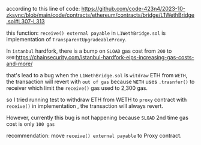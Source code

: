 according to this line of code: https://github.com/code-423n4/2023-10-zksync/blob/main/code/contracts/ethereum/contracts/bridge/L1WethBridge.sol#L307-L313

this function: `receive() external payable` in `L1WethBridge.sol` is implementation of `TransparentUpgradeableProxy`.

In `istanbul` hardfork, there is a bump on `SLOAD` gas cost from `200` to `800`:https://chainsecurity.com/istanbul-hardfork-eips-increasing-gas-costs-and-more/

that's lead to a bug when the `L1WethBridge.sol` is `witdraw` ETH from `WETH`, the transaction will revert with `out of gas` because `WETH` uses `.trasnfer()` to receiver which limit the `receive()` gas used to 2,300 gas.

so I tried running test to withdraw ETH from WETH to `proxy` contract with `receive()` in implementation
, the transaction will always revert.

However, currently this bug is not happening because `SLOAD` 2nd time gas cost is only `100 gas`

recommendation:
move `receive() external payable` to Proxy contract.